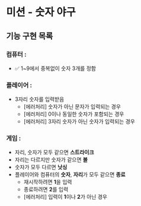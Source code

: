 # 미션 - 숫자 야구
##   기능 구현 목록

### 컴퓨터 :
- ✅ 1~9에서 중복없이 숫자 3개를 정함

### 플레이어 :
  - 3자리 숫자를 입력받음
    - [에러처리] 숫자가 아닌 문자가 입력되는 경우
    - [에러처리] 0이나 동일한 숫자가 포함되는 경우
    - [에러처리] 3자리 숫자가 아닌 숫자가 입력되는 경우

### 게임 :
- 자리, 숫자가 모두 같으면 **스트라이크**
- 자리는 다르지만 숫자가 같으면 **볼**
- 숫자가 모두 다르면 **낫싱**
- 플레이어와 컴퓨터의 **숫자**, **자리**가 모두 같으면 **종료**
  - 재시작하려면 **1**을 입력
  - 종료하려면 **2**를 입력
  - [에러처리] 입력이 **1**이나 **2**가 아닌 경우
